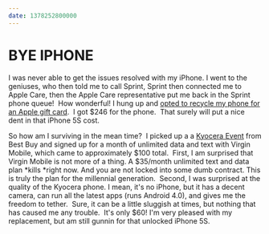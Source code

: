 ```yaml
---
date: 1378252800000
---
```



BYE IPHONE
==========

I was never able to get the issues resolved with my iPhone. I went to
the geniuses, who then told me to call Sprint, Sprint then connected me
to Apple Care, then the Apple Care representative put me back in the
Sprint phone queue!  How wonderful! I hung up and [opted to recycle my
phone for an Apple gift card](https://apple.com/recycling/gift-card).  I
got \$246 for the phone.  That surely will put a nice dent in that
iPhone 5S cost.

So how am I surviving in the mean time?  I picked up a a [Kyocera
Event](http://www.virginmobileusa.com/shop/cell-phones/kyocera-event-phone/features/)
from Best Buy and signed up for a month of unlimited data and text with
Virgin Mobile, which came to approximately \$100 total.  First, I am
surprised that Virgin Mobile is not more of a thing. A \$35/month
unlimited text and data plan *kills *right now. And you are not locked
into some dumb contract. This is truly the plan for the millennial
generation.  Second, I was surprised at the quality of the Kyocera
phone. I mean, it's no iPhone, but it has a decent camera, can run all
the latest apps (runs Android 4.0), and gives me the freedom to tether.
 Sure, it can be a little sluggish at times, but nothing that has caused
me any trouble.  It's only \$60! I'm very pleased with my replacement,
but am still gunnin for that unlocked iPhone 5S.

